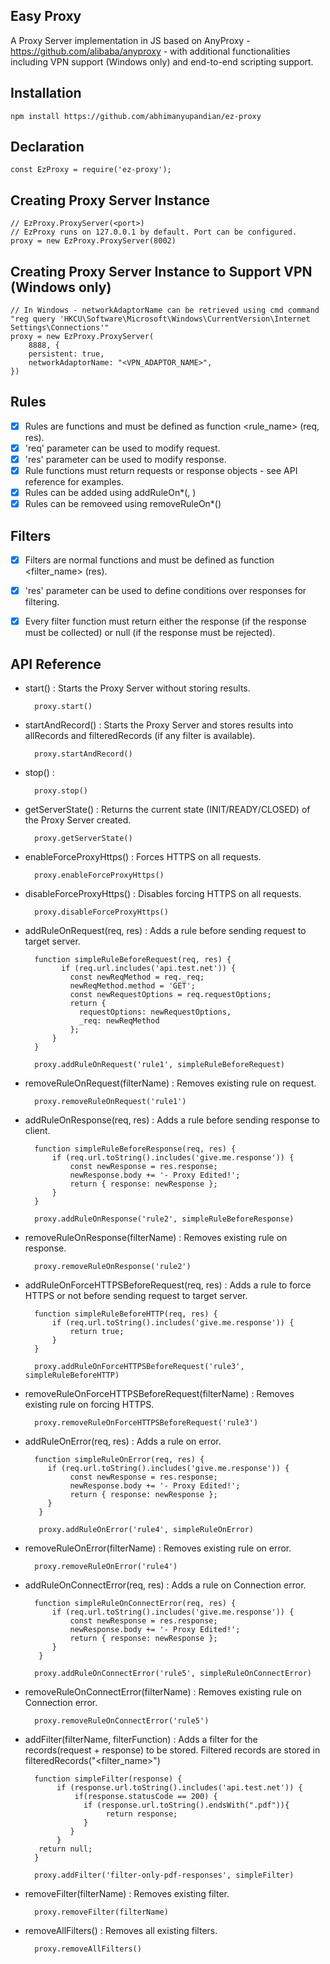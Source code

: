 Easy Proxy
----------------
A Proxy Server implementation in JS based on AnyProxy - https://github.com/alibaba/anyproxy - with additional functionalities including VPN support (Windows only) and end-to-end scripting support.


Installation
------------
```
npm install https://github.com/abhimanyupandian/ez-proxy
```

Declaration
------------
    
    const EzProxy = require('ez-proxy');

Creating Proxy Server Instance
------------

    // EzProxy.ProxyServer(<port>)
    // EzProxy runs on 127.0.0.1 by default. Port can be configured.
    proxy = new EzProxy.ProxyServer(8002)
    
Creating Proxy Server Instance to Support VPN (Windows only)
------------
    // In Windows - networkAdaptorName can be retrieved using cmd command "reg query 'HKCU\Software\Microsoft\Windows\CurrentVersion\Internet Settings\Connections'"
    proxy = new EzProxy.ProxyServer(
        8888, {
        persistent: true,
        networkAdaptorName: "<VPN_ADAPTOR_NAME>",
    })

Rules
------------

   - [x] Rules are functions and must be defined as function <rule_name> (req, res).
   - [x] 'req' parameter can be used to modify request.
   - [x] 'res' parameter can be used to modify response.
   - [x] Rule functions must return requests or response objects - see API reference for examples.
   - [x] Rules can be added using addRuleOn*(<ruleName>, <ruleFunction>)
   - [x] Rules can be removeed using removeRuleOn*(<ruleName>)
   
Filters
------------

   - [x] Filters are normal functions and must be defined as function <filter_name> (res).
   - [x] 'res' parameter can be used to define conditions over responses for filtering.
   - [x] Every filter function must return either the response (if the response must be collected) or null (if the response must be rejected).
   

API Reference
------------

- start() : Starts the Proxy Server without storing results.

        proxy.start()

- startAndRecord() : Starts the Proxy Server and stores results into allRecords and filteredRecords (if any filter is available).

        proxy.startAndRecord()

- stop() : 

        proxy.stop()
    
- getServerState() : Returns the current state (INIT/READY/CLOSED) of the Proxy Server created.
 
        proxy.getServerState()

- enableForceProxyHttps() : Forces HTTPS on all requests.
 
        proxy.enableForceProxyHttps()

- disableForceProxyHttps() : Disables forcing HTTPS on all requests.
 
        proxy.disableForceProxyHttps()

- addRuleOnRequest(req, res) : Adds a rule before sending request to target server.

        function simpleRuleBeforeRequest(req, res) {
              if (req.url.includes('api.test.net')) {
                const newReqMethod = req._req;
                newReqMethod.method = 'GET';
                const newRequestOptions = req.requestOptions;
                return {
                  requestOptions: newRequestOptions,
                  _req: newReqMethod
                };
            }
        }

        proxy.addRuleOnRequest('rule1', simpleRuleBeforeRequest)
        
- removeRuleOnRequest(filterName) : Removes existing rule on request.
 
        proxy.removeRuleOnRequest('rule1')
        
- addRuleOnResponse(req, res) : Adds a rule before sending response to client.

        function simpleRuleBeforeResponse(req, res) {
            if (req.url.toString().includes('give.me.response')) {
                const newResponse = res.response;
                newResponse.body += '- Proxy Edited!';
                return { response: newResponse };
            }
        }

        proxy.addRuleOnResponse('rule2', simpleRuleBeforeResponse)
        
- removeRuleOnResponse(filterName) : Removes existing rule on response.
 
        proxy.removeRuleOnResponse('rule2')
        
- addRuleOnForceHTTPSBeforeRequest(req, res) : Adds a rule to force HTTPS or not before sending request to target server.

        function simpleRuleBeforeHTTP(req, res) {
            if (req.url.toString().includes('give.me.response')) {
                return true;
            }
        }

        proxy.addRuleOnForceHTTPSBeforeRequest('rule3', simpleRuleBeforeHTTP)
        
- removeRuleOnForceHTTPSBeforeRequest(filterName) : Removes existing rule on forcing HTTPS.
 
        proxy.removeRuleOnForceHTTPSBeforeRequest('rule3')
        
- addRuleOnError(req, res) : Adds a rule on error.

        function simpleRuleOnError(req, res) {
           if (req.url.toString().includes('give.me.response')) {
                const newResponse = res.response;
                newResponse.body += '- Proxy Edited!';
                return { response: newResponse };
           }
         }

         proxy.addRuleOnError('rule4', simpleRuleOnError)
         
- removeRuleOnError(filterName) : Removes existing rule on error.
 
        proxy.removeRuleOnError('rule4')

- addRuleOnConnectError(req, res) : Adds a rule on Connection error.

        function simpleRuleOnConnectError(req, res) {
            if (req.url.toString().includes('give.me.response')) {
                const newResponse = res.response;
                newResponse.body += '- Proxy Edited!';
                return { response: newResponse };
            }
         }
         
        proxy.addRuleOnConnectError('rule5', simpleRuleOnConnectError)

- removeRuleOnConnectError(filterName) : Removes existing rule on Connection error.
 
        proxy.removeRuleOnConnectError('rule5')

- addFilter(filterName, filterFunction) : Adds a filter for the records(request + response) to be stored. Filtered records are stored in filteredRecords("<filter_name>")

        function simpleFilter(response) {
             if (response.url.toString().includes('api.test.net')) {
                 if(response.statusCode == 200) {
                   if (response.url.toString().endsWith(".pdf")){
                        return response;
                   }
                }
             }
         return null;
        }

        proxy.addFilter('filter-only-pdf-responses', simpleFilter)

- removeFilter(filterName) : Removes existing filter.
 
        proxy.removeFilter(filterName)

- removeAllFilters() : Removes all existing filters.
 
        proxy.removeAllFilters()


